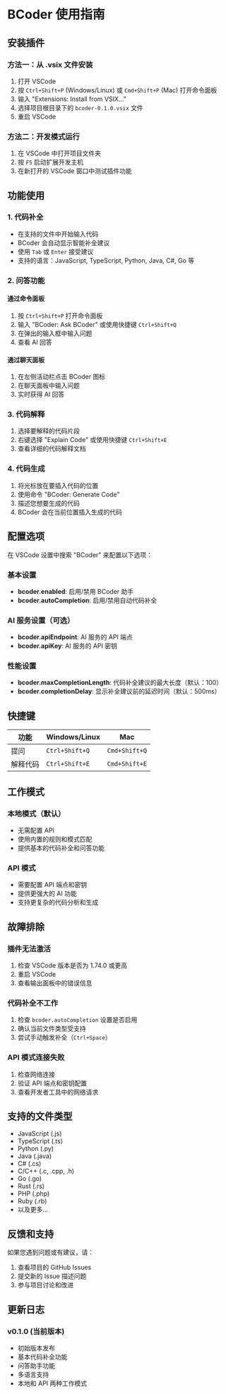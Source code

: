 # BCoder 使用指南

## 安装插件

### 方法一：从 .vsix 文件安装
1. 打开 VSCode
2. 按 `Ctrl+Shift+P` (Windows/Linux) 或 `Cmd+Shift+P` (Mac) 打开命令面板
3. 输入 "Extensions: Install from VSIX..."
4. 选择项目根目录下的 `bcoder-0.1.0.vsix` 文件
5. 重启 VSCode

### 方法二：开发模式运行
1. 在 VSCode 中打开项目文件夹
2. 按 `F5` 启动扩展开发主机
3. 在新打开的 VSCode 窗口中测试插件功能

## 功能使用

### 1. 代码补全
- 在支持的文件中开始输入代码
- BCoder 会自动显示智能补全建议
- 使用 `Tab` 或 `Enter` 接受建议
- 支持的语言：JavaScript, TypeScript, Python, Java, C#, Go 等

### 2. 问答功能
#### 通过命令面板
1. 按 `Ctrl+Shift+P` 打开命令面板
2. 输入 "BCoder: Ask BCoder" 或使用快捷键 `Ctrl+Shift+Q`
3. 在弹出的输入框中输入问题
4. 查看 AI 回答

#### 通过聊天面板
1. 在左侧活动栏点击 BCoder 图标
2. 在聊天面板中输入问题
3. 实时获得 AI 回答

### 3. 代码解释
1. 选择要解释的代码片段
2. 右键选择 "Explain Code" 或使用快捷键 `Ctrl+Shift+E`
3. 查看详细的代码解释文档

### 4. 代码生成
1. 将光标放在要插入代码的位置
2. 使用命令 "BCoder: Generate Code"
3. 描述您想要生成的代码
4. BCoder 会在当前位置插入生成的代码

## 配置选项

在 VSCode 设置中搜索 "BCoder" 来配置以下选项：

### 基本设置
- **bcoder.enabled**: 启用/禁用 BCoder 助手
- **bcoder.autoCompletion**: 启用/禁用自动代码补全

### AI 服务设置（可选）
- **bcoder.apiEndpoint**: AI 服务的 API 端点
- **bcoder.apiKey**: AI 服务的 API 密钥

### 性能设置
- **bcoder.maxCompletionLength**: 代码补全建议的最大长度（默认：100）
- **bcoder.completionDelay**: 显示补全建议前的延迟时间（默认：500ms）

## 快捷键

| 功能 | Windows/Linux | Mac |
|------|---------------|-----|
| 提问 | `Ctrl+Shift+Q` | `Cmd+Shift+Q` |
| 解释代码 | `Ctrl+Shift+E` | `Cmd+Shift+E` |

## 工作模式

### 本地模式（默认）
- 无需配置 API
- 使用内置的规则和模式匹配
- 提供基本的代码补全和问答功能

### API 模式
- 需要配置 API 端点和密钥
- 提供更强大的 AI 功能
- 支持更复杂的代码分析和生成

## 故障排除

### 插件无法激活
1. 检查 VSCode 版本是否为 1.74.0 或更高
2. 重启 VSCode
3. 查看输出面板中的错误信息

### 代码补全不工作
1. 检查 `bcoder.autoCompletion` 设置是否启用
2. 确认当前文件类型受支持
3. 尝试手动触发补全（`Ctrl+Space`）

### API 模式连接失败
1. 检查网络连接
2. 验证 API 端点和密钥配置
3. 查看开发者工具中的网络请求

## 支持的文件类型

- JavaScript (.js)
- TypeScript (.ts)
- Python (.py)
- Java (.java)
- C# (.cs)
- C/C++ (.c, .cpp, .h)
- Go (.go)
- Rust (.rs)
- PHP (.php)
- Ruby (.rb)
- 以及更多...

## 反馈和支持

如果您遇到问题或有建议，请：
1. 查看项目的 GitHub Issues
2. 提交新的 Issue 描述问题
3. 参与项目讨论和改进

## 更新日志

### v0.1.0 (当前版本)
- 初始版本发布
- 基本代码补全功能
- 问答助手功能
- 多语言支持
- 本地和 API 两种工作模式

